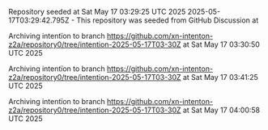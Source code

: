 Repository seeded at Sat May 17 03:29:25 UTC 2025
 2025-05-17T03:29:42.795Z - This repository was seeded from GitHub Discussion  at 

Archiving intentïon to branch https://github.com/xn-intenton-z2a/repository0/tree/intention-2025-05-17T03-30Z at Sat May 17 03:30:50 UTC 2025

Archiving intentïon to branch https://github.com/xn-intenton-z2a/repository0/tree/intention-2025-05-17T03-30Z at Sat May 17 03:41:25 UTC 2025

Archiving intentïon to branch https://github.com/xn-intenton-z2a/repository0/tree/intention-2025-05-17T03-30Z at Sat May 17 04:00:58 UTC 2025
